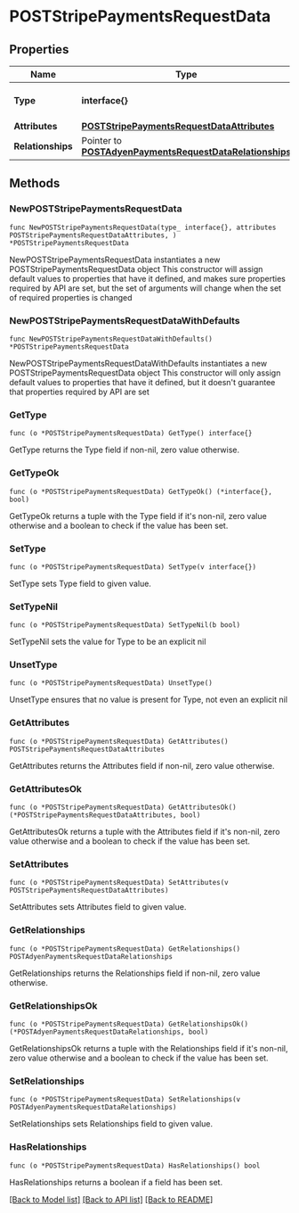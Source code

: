 # POSTStripePaymentsRequestData

## Properties

Name | Type | Description | Notes
------------ | ------------- | ------------- | -------------
**Type** | **interface{}** | The resource&#39;s type | 
**Attributes** | [**POSTStripePaymentsRequestDataAttributes**](POSTStripePaymentsRequestDataAttributes.md) |  | 
**Relationships** | Pointer to [**POSTAdyenPaymentsRequestDataRelationships**](POSTAdyenPaymentsRequestDataRelationships.md) |  | [optional] 

## Methods

### NewPOSTStripePaymentsRequestData

`func NewPOSTStripePaymentsRequestData(type_ interface{}, attributes POSTStripePaymentsRequestDataAttributes, ) *POSTStripePaymentsRequestData`

NewPOSTStripePaymentsRequestData instantiates a new POSTStripePaymentsRequestData object
This constructor will assign default values to properties that have it defined,
and makes sure properties required by API are set, but the set of arguments
will change when the set of required properties is changed

### NewPOSTStripePaymentsRequestDataWithDefaults

`func NewPOSTStripePaymentsRequestDataWithDefaults() *POSTStripePaymentsRequestData`

NewPOSTStripePaymentsRequestDataWithDefaults instantiates a new POSTStripePaymentsRequestData object
This constructor will only assign default values to properties that have it defined,
but it doesn't guarantee that properties required by API are set

### GetType

`func (o *POSTStripePaymentsRequestData) GetType() interface{}`

GetType returns the Type field if non-nil, zero value otherwise.

### GetTypeOk

`func (o *POSTStripePaymentsRequestData) GetTypeOk() (*interface{}, bool)`

GetTypeOk returns a tuple with the Type field if it's non-nil, zero value otherwise
and a boolean to check if the value has been set.

### SetType

`func (o *POSTStripePaymentsRequestData) SetType(v interface{})`

SetType sets Type field to given value.


### SetTypeNil

`func (o *POSTStripePaymentsRequestData) SetTypeNil(b bool)`

 SetTypeNil sets the value for Type to be an explicit nil

### UnsetType
`func (o *POSTStripePaymentsRequestData) UnsetType()`

UnsetType ensures that no value is present for Type, not even an explicit nil
### GetAttributes

`func (o *POSTStripePaymentsRequestData) GetAttributes() POSTStripePaymentsRequestDataAttributes`

GetAttributes returns the Attributes field if non-nil, zero value otherwise.

### GetAttributesOk

`func (o *POSTStripePaymentsRequestData) GetAttributesOk() (*POSTStripePaymentsRequestDataAttributes, bool)`

GetAttributesOk returns a tuple with the Attributes field if it's non-nil, zero value otherwise
and a boolean to check if the value has been set.

### SetAttributes

`func (o *POSTStripePaymentsRequestData) SetAttributes(v POSTStripePaymentsRequestDataAttributes)`

SetAttributes sets Attributes field to given value.


### GetRelationships

`func (o *POSTStripePaymentsRequestData) GetRelationships() POSTAdyenPaymentsRequestDataRelationships`

GetRelationships returns the Relationships field if non-nil, zero value otherwise.

### GetRelationshipsOk

`func (o *POSTStripePaymentsRequestData) GetRelationshipsOk() (*POSTAdyenPaymentsRequestDataRelationships, bool)`

GetRelationshipsOk returns a tuple with the Relationships field if it's non-nil, zero value otherwise
and a boolean to check if the value has been set.

### SetRelationships

`func (o *POSTStripePaymentsRequestData) SetRelationships(v POSTAdyenPaymentsRequestDataRelationships)`

SetRelationships sets Relationships field to given value.

### HasRelationships

`func (o *POSTStripePaymentsRequestData) HasRelationships() bool`

HasRelationships returns a boolean if a field has been set.


[[Back to Model list]](../README.md#documentation-for-models) [[Back to API list]](../README.md#documentation-for-api-endpoints) [[Back to README]](../README.md)


